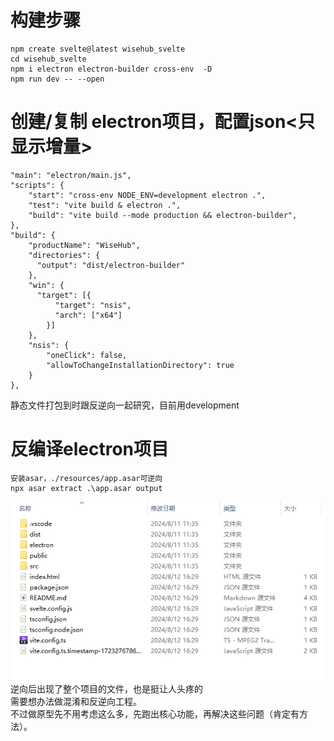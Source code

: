 # 构建步骤
```
npm create svelte@latest wisehub_svelte  
cd wisehub_svelte  
npm i electron electron-builder cross-env  -D
npm run dev -- --open
```

# 创建/复制 electron项目，配置json<只显示增量>
```
"main": "electron/main.js",
"scripts": {
    "start": "cross-env NODE_ENV=development electron .",
    "test": "vite build & electron .",
    "build": "vite build --mode production && electron-builder",
},
"build": {
    "productName": "WiseHub",
    "directories": {
      "output": "dist/electron-builder"
    },
    "win": {
      "target": [{
          "target": "nsis",
          "arch": ["x64"]
        }]
    },
    "nsis": {
        "oneClick": false,
        "allowToChangeInstallationDirectory": true
    }
},
```
静态文件打包到时跟反逆向一起研究，目前用development

# 反编译electron项目
```
安装asar，./resources/app.asar可逆向
npx asar extract .\app.asar output
```
![alt text](image.png)
逆向后出现了整个项目的文件，也是挺让人头疼的  
需要想办法做混淆和反逆向工程。  
不过做原型先不用考虑这么多，先跑出核心功能，再解决这些问题（肯定有方法）。